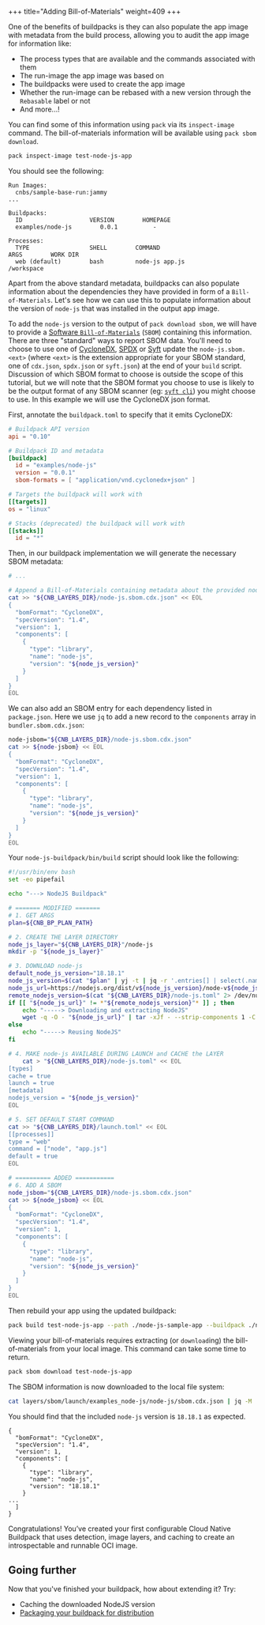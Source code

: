 +++
title="Adding Bill-of-Materials"
weight=409
+++

<!-- test:suite=create-buildpack;weight=9 -->

One of the benefits of buildpacks is they can also populate the app image with metadata from the build process, allowing you to audit the app image for information like:

* The process types that are available and the commands associated with them
* The run-image the app image was based on
* The buildpacks were used to create the app image
* Whether the run-image can be rebased with a new version through the `Rebasable` label or not
* And more...!

You can find some of this information using `pack` via its `inspect-image` command.  The bill-of-materials information will be available using `pack sbom download`.

```bash
pack inspect-image test-node-js-app
```
You should see the following:

```text
Run Images:
  cnbs/sample-base-run:jammy
...

Buildpacks:
  ID                   VERSION        HOMEPAGE
  examples/node-js        0.0.1          -

Processes:
  TYPE                 SHELL        COMMAND                           ARGS        WORK DIR
  web (default)        bash         node-js app.js                                   /workspace
```

Apart from the above standard metadata, buildpacks can also populate information about the dependencies they have provided in form of a `Bill-of-Materials`. Let's see how we can use this to populate information about the version of `node-js` that was installed in the output app image.

To add the `node-js` version to the output of `pack download sbom`, we will have to provide a [Software `Bill-of-Materials`](https://en.wikipedia.org/wiki/Software_bill_of_materials) (`SBOM`) containing this information. There are three "standard" ways to report SBOM data.  You'll need to choose to use one of [CycloneDX](https://cyclonedx.org/), [SPDX](https://spdx.dev/) or [Syft](https://github.com/anchore/syft) update the `node-js.sbom.<ext>` (where `<ext>` is the extension appropriate for your SBOM standard, one of `cdx.json`, `spdx.json` or `syft.json`) at the end of your `build` script.  Discussion of which SBOM format to choose is outside the scope of this tutorial, but we will note that the SBOM format you choose to use is likely to be the output format of any SBOM scanner (eg: [`syft cli`](https://github.com/anchore/syft)) you might choose to use.  In this example we will use the CycloneDX json format.

First, annotate the `buildpack.toml` to specify that it emits CycloneDX:

<!-- test:file=node-js-buildpack/buildpack.toml -->
```toml
# Buildpack API version
api = "0.10"

# Buildpack ID and metadata
[buildpack]
  id = "examples/node-js"
  version = "0.0.1"
  sbom-formats = [ "application/vnd.cyclonedx+json" ]

# Targets the buildpack will work with
[[targets]]
os = "linux"

# Stacks (deprecated) the buildpack will work with
[[stacks]]
  id = "*"
```

Then, in our buildpack implementation we will generate the necessary SBOM metadata:

```bash
# ...

# Append a Bill-of-Materials containing metadata about the provided node-js version
cat >> "${CNB_LAYERS_DIR}/node-js.sbom.cdx.json" << EOL
{
  "bomFormat": "CycloneDX",
  "specVersion": "1.4",
  "version": 1,
  "components": [
    {
      "type": "library",
      "name": "node-js",
      "version": "${node_js_version}"
    }
  ]
}
EOL
```

We can also add an SBOM entry for each dependency listed in `package.json`.  Here we use `jq` to add a new record to the `components` array in `bundler.sbom.cdx.json`:

```bash
node-jsbom="${CNB_LAYERS_DIR}/node-js.sbom.cdx.json"
cat >> ${node-jsbom} << EOL
{
  "bomFormat": "CycloneDX",
  "specVersion": "1.4",
  "version": 1,
  "components": [
    {
      "type": "library",
      "name": "node-js",
      "version": "${node_js_version}"
    }
  ]
}
EOL
```

Your `node-js-buildpack/bin/build`<!--+"{{open}}"+--> script should look like the following:

<!-- test:file=node-js-buildpack/bin/build -->
```bash
#!/usr/bin/env bash
set -eo pipefail

echo "---> NodeJS Buildpack"

# ======= MODIFIED =======
# 1. GET ARGS
plan=${CNB_BP_PLAN_PATH}

# 2. CREATE THE LAYER DIRECTORY
node_js_layer="${CNB_LAYERS_DIR}"/node-js
mkdir -p "${node_js_layer}"

# 3. DOWNLOAD node-js
default_node_js_version="18.18.1"
node_js_version=$(cat "$plan" | yj -t | jq -r '.entries[] | select(.name == "node-js") | .metadata.version' || echo ${default_node_js_version})
node_js_url=https://nodejs.org/dist/v${node_js_version}/node-v${node_js_version}-linux-x64.tar.xz
remote_nodejs_version=$(cat "${CNB_LAYERS_DIR}/node-js.toml" 2> /dev/null | yj -t | jq -r .metadata.nodejs_version 2>/dev/null || echo 'NOT FOUND')
if [[ "${node_js_url}" != *"${remote_nodejs_version}"* ]] ; then
    echo "-----> Downloading and extracting NodeJS"
    wget -q -O - "${node_js_url}" | tar -xJf - --strip-components 1 -C "${node_js_layer}"
else
    echo "-----> Reusing NodeJS"
fi

# 4. MAKE node-js AVAILABLE DURING LAUNCH and CACHE the LAYER
    cat > "${CNB_LAYERS_DIR}/node-js.toml" << EOL
[types]
cache = true
launch = true
[metadata]
nodejs_version = "${node_js_version}"
EOL

# 5. SET DEFAULT START COMMAND
cat >> "${CNB_LAYERS_DIR}/launch.toml" << EOL
[[processes]]
type = "web"
command = ["node", "app.js"]
default = true
EOL

# ========== ADDED ===========
# 6. ADD A SBOM
node_jsbom="${CNB_LAYERS_DIR}/node-js.sbom.cdx.json"
cat >> ${node_jsbom} << EOL
{
  "bomFormat": "CycloneDX",
  "specVersion": "1.4",
  "version": 1,
  "components": [
    {
      "type": "library",
      "name": "node-js",
      "version": "${node_js_version}"
    }
  ]
}
EOL
```

Then rebuild your app using the updated buildpack:

<!-- test:exec -->
```bash
pack build test-node-js-app --path ./node-js-sample-app --buildpack ./node-js-buildpack
```
<!--+- "{{execute}}"+-->

Viewing your bill-of-materials requires extracting (or `download`ing) the bill-of-materials from your local image.  This command can take some time to return.

<!-- test:exec -->
```bash
pack sbom download test-node-js-app
```
<!--+- "{{execute}}"+-->

The SBOM information is now downloaded to the local file system:

<!-- test:exec -->
```bash
cat layers/sbom/launch/examples_node-js/node-js/sbom.cdx.json | jq -M
```

You should find that the included `node-js` version is `18.18.1` as expected.

```text
{
  "bomFormat": "CycloneDX",
  "specVersion": "1.4",
  "version": 1,
  "components": [
    {
      "type": "library",
      "name": "node-js",
      "version": "18.18.1"
    }
...
  ]
}
```

Congratulations! You’ve created your first configurable Cloud Native Buildpack that uses detection, image layers, and caching to create an introspectable and runnable OCI image.

## Going further

Now that you've finished your buildpack, how about extending it? Try:

- Caching the downloaded NodeJS version
- [Packaging your buildpack for distribution][package-a-buildpack]

[package-a-buildpack]: /docs/buildpack-author-guide/package-a-buildpack/
